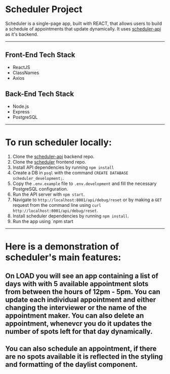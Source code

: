 # Scheduler Project

Scheduler is a single-page app, built with REACT, that allows users to build a schedule of appointments that update dynamically. It uses [scheduler-api](https://github.com/ronjuarez/scheduler-api) as it's backend.

---

## Front-End Tech Stack

* ReactJS 
* ClassNames
* Axios

## Back-End Tech Stack
* Node.js
* Express
* PostgreSQL

---

# To run scheduler locally:
1. Clone the [scheduler-api](https://www.github.com/ronjuarez/scheduler-api) backend repo.
2. Clone the [scheduler](https://www.github.com/ronjuarez/LHL-Mar30Cohort-scheduler) frontend repo.
3. Install API dependencies by running `npm install`
4. Create a DB in `psql` with the command `CREATE DATABASE scheduler_development;`.
5. Copy the `.env.example` file to `.env.development` and fill the necessary PostgreSQL configuration.
6. Run the API server with `npm start`.
7. Navigate to `http://localhost:8001/api/debug/reset` or by making a `GET` request from the command line using `curl http://localhost:8001/api/debug/reset`.
8. Install scheduler dependencies by running `npm install`. 
9. Run the app using `npm start

---

# Here is a demonstration of scheduler's main features:

## On LOAD you will see an app containing a list of days with with 5 available appointment slots from between the hours of 12pm - 5pm. You can update each individual appointment and either changing the interviewer or the name of the appointment maker. You can also delete an appointment, whenevcr you do it updates the number of spots left for that day dynamically.

## You can also schedule an appointment, if there are no spots available it is reflected in the styling and formatting of the daylist component.
